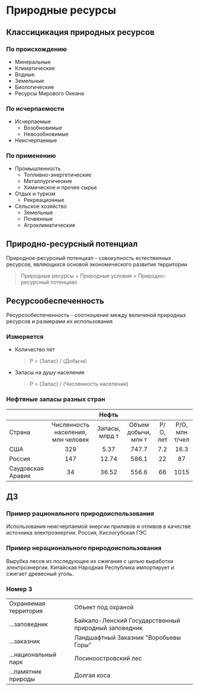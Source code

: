 # Природные ресурсы

## Классицикация природных ресурсов

### По происхождению

* Минеральные
* Климатические
* Водные
* Земельные
* Биологические
* Ресурсы Мирового Океана

### По исчерпаемости

* Исчерпаемые
  * Возобновимые
  * Невозобновимые
* Неисчерпаемые

### По применению

* Промышленность
  * Топливно-энергетические
  * Металлургические
  * Химическое и прочее сырье
* Отдых и туризм
  * Рекреационные
* Сельское хозяйство
  * Земельные
  * Почвенные
  * Агроклиматические

## Природно-ресурсный потенциал

Природное-ресурсный потенциал - совокупность естественных ресурсов, являющихся основой экономического развития территории
  > Природные ресурсы + Природные условия = Природно-ресурсный потенциал

## Ресурсообеспеченность

Ресурсообеспеченность - соотношение между величиной природных ресурсов и размерами их использования

### Измеряется

* Количество лет
    > P = (Запас) / (Добыча)
* Запасы на душу населения
    > P = (Запас) / (Численность населения)

### Нефтяные запасы разных стран

|           |                                    |      Нефть     |                     |          |                |
|-----------|:----------------------------------:|:--------------:|:-------------------:|:--------:|:--------------:|
|   Страна  | Численность населения, млн человек | Запасы, млрд т | Объем добычи, млн т | Р/О, лет | Р/О, млн т/чел |
|    США    |                 329                |      5.37      |        747.7        |     7.2    |       16.3       |
|   Россия  |                 147                |      12.74     |        586.1        |    22    |       87       |
| Саудовская Аравия  |                 34                 |      36.52      |        556.6        |    66    |      1015       |

## ДЗ

### Пример рационального природоиспользования

Использования неисчерпаемой энергии приливов и отливов в качестве источника электроэнергии. Россия, Кислогубская ГЭС

### Пример нерационального природоиспользования

Вырубка лесов из последующее их сжигание с целью выработки электроэнергии. Китайская Народная Республика импортирует и сжигает древесный уголь.

### Номер 3
|                        |                                                      |
|------------------------|------------------------------------------------------|
|  Охраняемая территория | Объект под охраной                                   |
| ...заповедник          | Байкало-Ленский Государственный природный заповедник |
| ...заказник            | Ландшафтный Заказник "Воробьевы Горы"                |
| ...национальный парк   | Лосиноостровский лес                                 |
| ...памятник природы    | Долгая коса                                          |